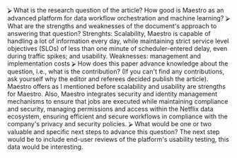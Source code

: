 ⮚ What is the research question of the article?
How good is Maestro as an advanced platform for data workflow orchestration and machine learning? 
⮚ What are the strengths and weaknesses of the document's approach to answering that question?
Strenghts:
Scalability, Maestro is capable of handling a lot of information every day, while maintaining strict service level objectives (SLOs) of less than one minute of scheduler-entered delay, even during traffic spikes; and usability. 
Weaknesses: management and implementation costs
⮚ How does this paper advance knowledge about the question, i.e., what is the contribution?
(If you can't find any contributions, ask yourself why the editor and referees decided
publish the article).
Maestro offers as I mentioned before scalability and usability are strengths for Maestro. Also, Maestro integrates security and identity management mechanisms to ensure that jobs are executed while maintaining compliance and security, managing permissions and access within the Netflix data ecosystem, ensuring efficient and secure workflows in compliance with the company's privacy and security policies.
⮚ What would be one or two valuable and specific next steps to advance this question?
The next step would be to include end-user reviews of the platform's usability testing, this data would be interesting.
